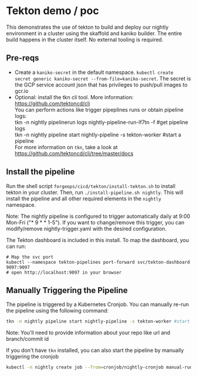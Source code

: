 # Tekton demo / poc

This demonstrates the use of tekton to build and deploy our nightly environment in a cluster using the skaffold and kaniko builder.
The entire build happens in the cluster itself. No external tooling is required.

## Pre-reqs

* Create a `kaniko-secret` in the default namespace. `kubectl create secret generic kaniko-secret --from-file=kaniko-secret`.
   The secret is the GCP service account json that has privileges to push/pull images to gcr.io
* Optional: install the tkn cli tool. More information: https://github.com/tektoncd/cli  
  You can perform actions like trigger pipeplines runs or obtain pipeline logs:  
    tkn -n nightly pipelinerun logs nightly-pipeline-run-lf7tn -f #get pipeline logs  
    tkn -n nightly pipeline start nightly-pipeline -s tekton-worker #start a pipeline  
  For more information on `tkn`, take a look at https://github.com/tektoncd/cli/tree/master/docs

## Install the pipeline

Run the shell script `forgeops/cicd/tekton/install-tekton.sh` to install tekton in your cluster. Then, run `./install-pipeline.sh nightly`. This will install the pipeline and all other required elements in the `nightly` namespace.

Note: The nightly pipeline is configured to trigger automatically daily at 9:00 Mon-Fri ("* 9 * * 1-5"). If you want to change/remove this trigger, you can modify/remove nightly-trigger.yaml with the desired configuration.

The Tekton dashboard is included in this install. To map the dashboard, you can run:

```
# Map the svc port
kubectl --namespace tekton-pipelines port-forward svc/tekton-dashboard 9097:9097
# open http://localhost:9097 in your browser
```

## Manually Triggering the Pipeline

The pipeline is triggered by a Kubernetes Cronjob. You can manually re-run the pipeline using the following command:

```bash
tkn -n nightly pipeline start nightly-pipeline -s tekton-worker #start a pipeline
```
Note: You'll need to provide information about your repo like url and branch/commit id

If you don't have `tkn` installed, you can also start the pipeline by manually triggering the cronjob

```bash
kubectl -n nightly create job --from=cronjob/nightly-cronjob manual-run
```
